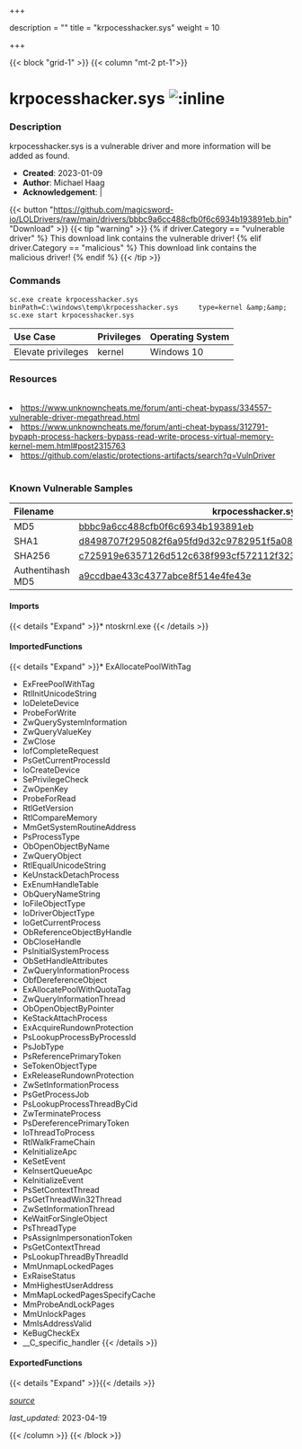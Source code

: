 +++

description = ""
title = "krpocesshacker.sys"
weight = 10

+++


{{< block "grid-1" >}}
{{< column "mt-2 pt-1">}}


# krpocesshacker.sys ![:inline](/images/twitter_verified.png) 


### Description

krpocesshacker.sys is a vulnerable driver and more information will be added as found.

- **Created**: 2023-01-09
- **Author**: Michael Haag
- **Acknowledgement**:  | [](https://twitter.com/)

{{< button "https://github.com/magicsword-io/LOLDrivers/raw/main/drivers/bbbc9a6cc488cfb0f6c6934b193891eb.bin" "Download" >}}
{{< tip "warning" >}}
{% if driver.Category == "vulnerable driver" %}
This download link contains the vulnerable driver!
{% elif driver.Category == "malicious" %}
This download link contains the malicious driver!
{% endif %}
{{< /tip >}}

### Commands

```
sc.exe create krpocesshacker.sys binPath=C:\windows\temp\krpocesshacker.sys     type=kernel &amp;&amp; sc.exe start krpocesshacker.sys
```

| Use Case | Privileges | Operating System | 
|:---- | ---- | ---- |
| Elevate privileges | kernel | Windows 10 |

### Resources
<br>
<li><a href="https://www.unknowncheats.me/forum/anti-cheat-bypass/334557-vulnerable-driver-megathread.html">https://www.unknowncheats.me/forum/anti-cheat-bypass/334557-vulnerable-driver-megathread.html</a></li>
<li><a href="https://www.unknowncheats.me/forum/anti-cheat-bypass/312791-bypaph-process-hackers-bypass-read-write-process-virtual-memory-kernel-mem.html#post2315763">https://www.unknowncheats.me/forum/anti-cheat-bypass/312791-bypaph-process-hackers-bypass-read-write-process-virtual-memory-kernel-mem.html#post2315763</a></li>
<li><a href="https://github.com/elastic/protections-artifacts/search?q=VulnDriver">https://github.com/elastic/protections-artifacts/search?q=VulnDriver</a></li>
<br>

### Known Vulnerable Samples

| Filename | krpocesshacker.sys |
|:---- | ---- | 
| MD5 | <a href="https://www.virustotal.com/gui/file/bbbc9a6cc488cfb0f6c6934b193891eb">bbbc9a6cc488cfb0f6c6934b193891eb</a> |
| SHA1 | <a href="https://www.virustotal.com/gui/file/d8498707f295082f6a95fd9d32c9782951f5a082">d8498707f295082f6a95fd9d32c9782951f5a082</a> |
| SHA256 | <a href="https://www.virustotal.com/gui/file/c725919e6357126d512c638f993cf572112f323da359645e4088f789eb4c7b8c">c725919e6357126d512c638f993cf572112f323da359645e4088f789eb4c7b8c</a> |
| Authentihash MD5 | <a href="https://www.virustotal.com/gui/search/authentihash%253Aa9ccdbae433c4377abce8f514e4fe43e">a9ccdbae433c4377abce8f514e4fe43e</a> || Authentihash SHA1 | <a href="https://www.virustotal.com/gui/search/authentihash%253A61b55bb7c111f93bd3ea9ac71591e1a6b89feee1">61b55bb7c111f93bd3ea9ac71591e1a6b89feee1</a> || Authentihash SHA256 | <a href="https://www.virustotal.com/gui/search/authentihash%253Ac7b1bb39dcd7f0331989f16fcc7cd29a9ae126bee47746a4be385160da3c5a29">c7b1bb39dcd7f0331989f16fcc7cd29a9ae126bee47746a4be385160da3c5a29</a> || Signature | Wen Jia Liu, DigiCert High Assurance Code Signing CA-1, DigiCert   || Company | wj32 || Description | KProcessHacker || Product | KProcessHacker || OriginalFilename | kprocesshacker.sys |
#### Imports
{{< details "Expand" >}}* ntoskrnl.exe
{{< /details >}}
#### ImportedFunctions
{{< details "Expand" >}}* ExAllocatePoolWithTag
* ExFreePoolWithTag
* RtlInitUnicodeString
* IoDeleteDevice
* ProbeForWrite
* ZwQuerySystemInformation
* ZwQueryValueKey
* ZwClose
* IofCompleteRequest
* PsGetCurrentProcessId
* IoCreateDevice
* SePrivilegeCheck
* ZwOpenKey
* ProbeForRead
* RtlGetVersion
* RtlCompareMemory
* MmGetSystemRoutineAddress
* PsProcessType
* ObOpenObjectByName
* ZwQueryObject
* RtlEqualUnicodeString
* KeUnstackDetachProcess
* ExEnumHandleTable
* ObQueryNameString
* IoFileObjectType
* IoDriverObjectType
* IoGetCurrentProcess
* ObReferenceObjectByHandle
* ObCloseHandle
* PsInitialSystemProcess
* ObSetHandleAttributes
* ZwQueryInformationProcess
* ObfDereferenceObject
* ExAllocatePoolWithQuotaTag
* ZwQueryInformationThread
* ObOpenObjectByPointer
* KeStackAttachProcess
* ExAcquireRundownProtection
* PsLookupProcessByProcessId
* PsJobType
* PsReferencePrimaryToken
* SeTokenObjectType
* ExReleaseRundownProtection
* ZwSetInformationProcess
* PsGetProcessJob
* PsLookupProcessThreadByCid
* ZwTerminateProcess
* PsDereferencePrimaryToken
* IoThreadToProcess
* RtlWalkFrameChain
* KeInitializeApc
* KeSetEvent
* KeInsertQueueApc
* KeInitializeEvent
* PsSetContextThread
* PsGetThreadWin32Thread
* ZwSetInformationThread
* KeWaitForSingleObject
* PsThreadType
* PsAssignImpersonationToken
* PsGetContextThread
* PsLookupThreadByThreadId
* MmUnmapLockedPages
* ExRaiseStatus
* MmHighestUserAddress
* MmMapLockedPagesSpecifyCache
* MmProbeAndLockPages
* MmUnlockPages
* MmIsAddressValid
* KeBugCheckEx
* __C_specific_handler
{{< /details >}}
#### ExportedFunctions
{{< details "Expand" >}}{{< /details >}}



[*source*](https://github.com/magicsword-io/LOLDrivers/tree/main/yaml/krpocesshacker.yaml)

*last_updated:* 2023-04-19








{{< /column >}}
{{< /block >}}
